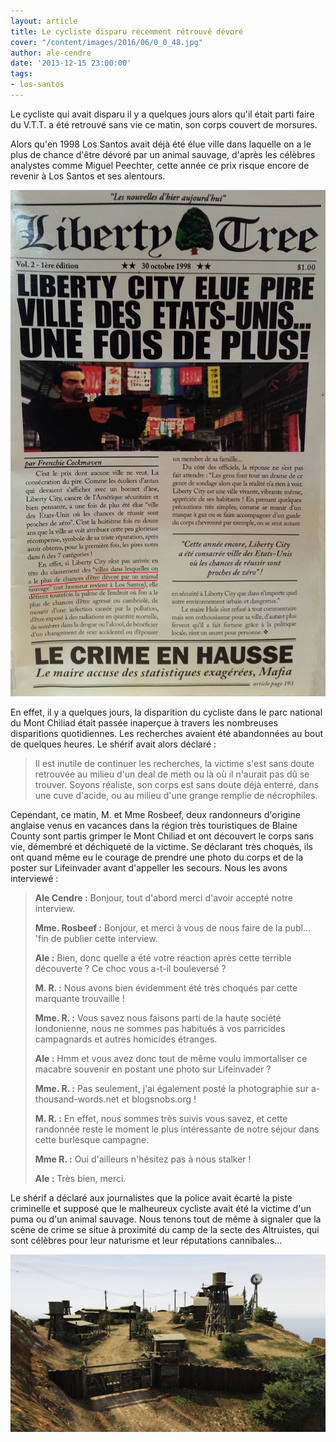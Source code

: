 ```yaml
---
layout: article
title: Le cycliste disparu récemment rétrouvé dévoré
cover: "/content/images/2016/06/0_0_48.jpg"
author: ale-cendre
date: '2013-12-15 23:00:00'
tags:
- los-santos
---
```


Le cycliste qui avait disparu il y a quelques jours alors qu'il était parti faire du V.T.T. a été retrouvé sans vie ce matin, son corps couvert de morsures.

Alors qu'en 1998 Los Santos avait déjà été élue ville dans laquelle on a le plus de chance d'être dévoré par un animal sauvage, d'après les célèbres analystes comme Miguel Peechter, cette année ce prix risque encore de revenir à Los Santos et ses alentours.

![](  /content/images/2016/06/20131116_134215.jpg)

En effet, il y a quelques jours, la disparition du cycliste dans le parc national du Mont Chiliad était passée inaperçue à travers les nombreuses disparitions quotidiennes. Les recherches avaient été abandonnées au bout de quelques heures. Le shérif avait alors déclaré :

> Il est inutile de continuer les recherches, la victime s'est sans doute retrouvée au milieu d'un deal de meth ou là où il n'aurait pas dû se trouver. Soyons réaliste, son corps est sans doute déjà enterré, dans une cuve d'acide, ou au milieu d'une grange remplie de nécrophiles.

Cependant, ce matin, M. et Mme Rosbeef, deux randonneurs d'origine anglaise venus en vacances dans la région très touristiques de Blaine County sont partis grimper le Mont Chiliad et ont découvert le corps sans vie, démembré et déchiqueté de la victime. Se déclarant très choqués, ils ont quand même eu le courage de prendre une photo du corps et de la poster sur Lifeinvader avant d'appeller les secours. Nous les avons interviewé :

> **Ale Cendre :** Bonjour, tout d'abord merci d'avoir accepté notre interview.
> 
> **Mme. Rosbeef :** Bonjour, et merci à vous de nous faire de la publ... 'fin de publier cette interview.
> 
> **Ale :** Bien, donc quelle a été votre réaction après cette terrible découverte ? Ce choc vous a-t-il bouleversé ?
> 
> **M. R. :** Nous avons bien évidemment été très choqués par cette marquante trouvaille !
> 
> **Mme. R. :** Vous savez nous faisons parti de la haute société londonienne, nous ne sommes pas habitués à vos parricides campagnards et autres homicides étranges.
> 
> **Ale :** Hmm et vous avez donc tout de même voulu immortaliser ce macabre souvenir en postant une photo sur Lifeinvader ?
> 
> **Mme. R. :** Pas seulement, j'ai également posté la photographie sur a-thousand-words.net et blogsnobs.org !
> 
> **M. R. :** En effet, nous sommes très suivis vous savez, et cette randonnée reste le moment le plus intéressante de notre séjour dans cette burlesque campagne.
> 
> **Mme R. :** Oui d'ailleurs n'hésitez pas à nous stalker !
> 
> **Ale :** Très bien, merci.

Le shérif a déclaré aux journalistes que la police avait écarté la piste criminelle et supposé que le malheureux cycliste avait été la victime d'un puma ou d'un animal sauvage. Nous tenons tout de même à signaler que la scène de crime se situe à proximité du camp de la secte des Altruistes, qui sont célèbres pour leur naturisme et leur réputations cannibales...

![Le camp des Altruistes au parc national du Mount Chiliad.](  /content/images/2016/06/Gta%20V%20%282%29.jpg)

<!--kg-card-end: markdown-->

